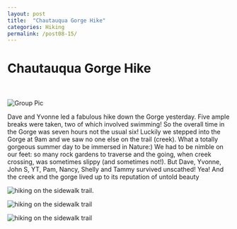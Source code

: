 ```yaml
---
layout: post
title:  "Chautauqua Gorge Hike"
categories: Hiking
permalink: /post08-15/
---
```



# Chautauqua Gorge Hike<br><br> 

![Group Pic](https://i.imgur.com/rS19DLil.jpg)<br>


  Dave and Yvonne led a fabulous hike down the Gorge yesterday. Five ample breaks were taken, two of which involved swimming! So the overall time in the Gorge was seven hours not the usual six! Luckily we stepped into the Gorge at 9am and we saw no one else on the trail (creek). What a totally gorgeous summer day to be immersed in Nature:) We had to be nimble on our feet: so many rock gardens to traverse and the going, when creek crossing, was sometimes slippy (and sometimes not!). But Dave, Yvonne, John S, YT, Pam, Nancy, Shelly and Tammy survived unscathed! Yea! And the creek and the gorge lived up to its reputation of untold beauty



![hiking on the sidewalk trail](https://i.imgur.com/CU9SSTnl.jpg).<br> 


![hiking on the sidewalk trail](https://i.imgur.com/x3w7Tsxl.jpg)

![hiking on the sidewalk trail](https://i.imgur.com/cvaTtWvl.jpg)

